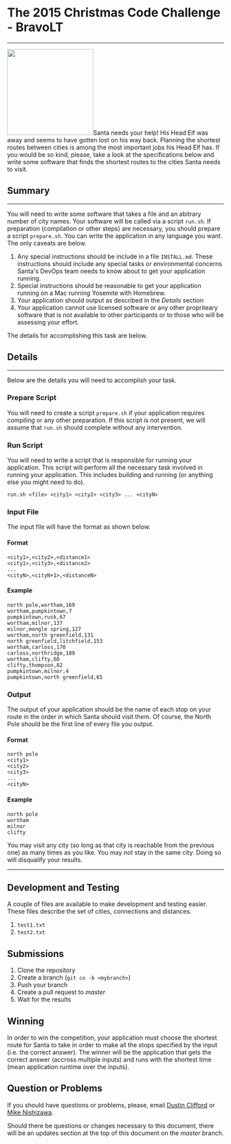 # The 2015 Christmas Code Challenge - BravoLT
---
<img src="http://scienceblogs.com/startswithabang/files/2009/12/Santa-In-Sleigh.jpg" width="200px">Santa needs your help! His Head Elf was away and seems to have gotten lost on his way back. Planning the shortest routes between cities is among the most important jobs his Head Elf has. If you would be so kind, please, take a look at the specifications below and write some software that finds the shortest routes to the cities Santa needs to visit.

## Summary
---
You will need to write some software that takes a file and an abitrary number of city names. Your software will be called via a script `run.sh`. If preparation (compilation or other steps) are necessary, you should prepare a script `prepare.sh`. You can write the application in any language you want. The only caveats are below.

1. Any special instructions should be include in a file `INSTALL.md`. These instructions should include any special tasks or environmental concerns Santa's DevOps team needs to know about to get your application running.
1. Special instructions should be reasonable to get your application running on a Mac running Yosemite with Homebrew.
1. Your application should output as described in the *Details* section
1. Your application cannot use licensed software or any other propriteary software that is not available to other participants or to those who will be assessing your effort.

The details for accomplishing this task are below.


## Details
---
Below are the details you will need to accomplish your task.

### Prepare Script
You will need to create a script `prepare.sh` if your application requires compiling or any other preparation. If this script is not present, we will assume that `run.sh` should complete without any intervention.

### Run Script
You will need to write a script that is responsible for running your application. This script will perform all the necessary task involved in running your application. This includes building and running (or anything else you might need to do).

```
run.sh <file> <city1> <city2> <city3> ... <cityN>
```

### Input File
The input file will have the format as shown below.

#### Format
```
<city1>,<city2>,<distance1>
<city1>,<city3>,<distance2>
...
<cityN>,<cityN+1>,<distanceN>
```

#### Example
```
north pole,wortham,169
wortham,pumpkintown,7
pumpkintown,rusk,67
wortham,milnor,137
milnor,mongle spring,127
wortham,north greenfield,131
north greenfield,litchfield,153
wortham,carloss,170
carloss,northridge,189
wortham,clifty,60
clifty,thompson,82
pumpkintown,milnor,4
pumpkintown,north greenfield,65
```



### Output
The output of your application should be the name of each stop on your route in the order in which Santa should visit them. Of course, the North Pole should be the first line of every file you output.

#### Format
```
north pole
<city1>
<city2>
<city3>
...
<cityN>
```

#### Example
```
north pole
wortham
milnor
clifty
```

You may visit any city (so long as that city is reachable from the previous one) as many times as you like. You may _not_ stay in the same city. Doing so will disqualify your results.

---

## Development and Testing
A couple of files are available to make development and testing easier. These files describe the set of cities, connections and distances.

1. `test1.txt`
1. `test2.txt`

## Submissions
1. Clone the repository
1. Create a branch (`git co -b <mybranch>`)
1. Push your branch
1. Create a pull request to *master*
1. Wait for the results

## Winning
In order to win the competition, your application must choose the shortest route for Santa to take in order to make all the stops specified by the input (i.e. the correct answer). The winner will be the application that gets the correct answer (accross multiple inputs) and runs with the shortest time (mean application runtime over the inputs).

## Question or Problems
If you should have questions or problems, please, email [Dustin Clifford](mailto:dustin.clifford@bravolt.com "Dustin Clifford") or [Mike Nishizawa](mailto:michael@fortitude-solutions.com "Mike Nishizawa").

Should there be questions or changes necessary to this document, there will be an updates section at the top of this document on the *master* branch.

